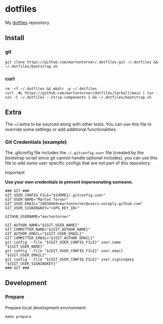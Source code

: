 # dotfiles

My [dotfiles] repository.

## Install

### git

```shell
git clone https://github.com/martontorner/.dotfiles.git ~/.dotfiles && ~/.dotfiles/bootstrap.sh
```

### curl

```shell
rm -rf ~/.dotfiles && mkdir -p ~/.dotfiles
curl -#L https://github.com/martontorner/dotfiles/tarball/main | tar -xzv -C ~/.dotfiles --strip-components 1 && ~/.dotfiles/bootstrap.sh
```

## Extra

The ~/.extra to be sourced along with other tools. You can use this file to override some settings or add additional functionalities.

### Git Credentials (example)

The .gitconfig file includes the `~/.gitconfig.user` file (created by the
bootstrap script since git cannot handle optional includes), you can use this
file to add some user specific configs that are not part of this repository.

<!-- prettier-ignore -->
>[!IMPORTANT]
>**Use your own credentials to prevent impersonating someone.**

```shell
### GIT ###
GIT_USER_CONFIG_FILE="${HOME}/.gitconfig.user"
GIT_USER_NAME="Márton Torner"
GIT_USER_EMAIL="29036669+martontorner@users.noreply.github.com"
GIT_USER_SIGNINGKEY="<GPG_KEY_ID>"

GITHUB_USERNAME="martontorner"

GIT_AUTHOR_NAME="${GIT_USER_NAME}"
GIT_COMMITTER_NAME="${GIT_AUTHOR_NAME}"
GIT_AUTHOR_EMAIL="${GIT_USER_EMAIL}"
GIT_COMMITTER_EMAIL="${GIT_AUTHOR_EMAIL}"
git config --file "${GIT_USER_CONFIG_FILE}" user.name "${GIT_USER_NAME}"
git config --file "${GIT_USER_CONFIG_FILE}" user.email "${GIT_USER_EMAIL}"
git config --file "${GIT_USER_CONFIG_FILE}" user.signingkey "${GIT_USER_SIGNINGKEY}"
### GIT ###
```

## Development

### Prepare

Prepare local development environment:
```shell
make prepare
```

[dotfiles]: https://dotfiles.github.io

